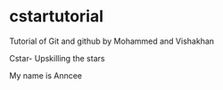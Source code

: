 # cstartutorial
Tutorial of Git and github by Mohammed and Vishakhan

Cstar- Upskilling the stars

My name is Anncee